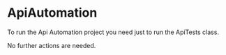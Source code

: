 # ApiAutomation

To run the Api Automation project you need just to run the ApiTests class.

No further actions are needed.
